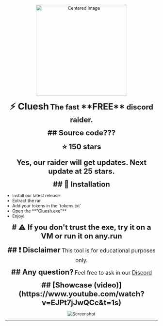 <p align="center">
  <img src="https://cdn.discordapp.com/attachments/1367599000953294998/1371521269908115538/ing.png?ex=68237038&is=68221eb8&hm=bc3e7effb44a6b9cfcdff6fc051735336bbdf4682748ad54b58394f7af48fbae&" alt="Centered Image" width="300">
</p>

<p align="center">
  <b><span style="font-size: 30px;">⚡ Cluesh</span></b>  
  <b><span style="font-size: 24px;">The fast <span style="font-size: 28px;">**FREE**</span> discord raider.</span></b>
</p>

<p align="center">
  <b><span style="font-size: 24px;">## Source code???</span></b>
</p>

<p align="center">
  <b><span style="font-size: 24px;">⭐ 150 stars</span></b>
</p>

<p align="center">
  <b><span style="font-size: 24px;">Yes, our raider will get updates. Next update at 25 stars.</span></b>
</p>

<p align="center">
  <b><span style="font-size: 24px;">## 💾 Installation</span></b>
  <ul>
    <li>Install our latest release</li>
    <li>Extract the rar</li>
    <li>Add your tokens in the `tokens.txt`</li>
    <li>Open the **"Cluesh.exe"**</li>
    <li>Enjoy!</li>
  </ul>
</p>

<p align="center">
  <b><span style="font-size: 24px;"># ⚠ If you don't trust the exe, try it on a VM or run it on any.run</span></b>
</p>

<p align="center">
  <b><span style="font-size: 24px;">## ❗ Disclaimer</span></b>
  <span style="font-size: 18px;">This tool is for educational purposes only.</span>
</p>

<p align="center">
  <b><span style="font-size: 24px;">## Any question?</span></b>
  <span style="font-size: 18px;">Feel free to ask in our <a href="https://discord.gg/pX3pQ5baFa">Discord</a></span>
</p>

<p align="center">
  <b><span style="font-size: 24px;">## [Showcase (video)](https://www.youtube.com/watch?v=EJPt7jJwQCc&t=1s)</span></b>
</p>

<p align="center">
  <img src="https://cdn.discordapp.com/attachments/1367599000953294998/1367599212035969214/image.png?ex=68152b84&is=6813da04&hm=f7a8e2b524a57ad960b9f96697884c3e841693e23dbdf7c5745e0a680522446d&" alt="Screenshot">
</p>

---
